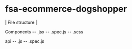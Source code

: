 # fsa-ecommerce-dogshopper

| File structure |

Components
-- .jsx
-- .spec.js
-- .scss

api
-- .js
-- .spec.js